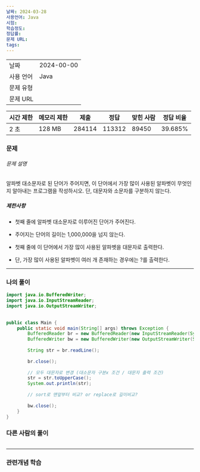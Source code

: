 ```yaml
---
날짜: 2024-03-28
사용언어: Java
시험: 
학습정도: 
정답률: 
문제 URL: 
tags:
---
```

|        |            |
| ------ | ---------- |
| 날짜     | 2024-00-00 |
| 사용 언어  | Java       |
| 문제 유형  |            |
| 문제 URL |            |

| 시간 제한 | 메모리 제한 | 제출     | 정답     | 맞힌 사람 | 정답 비율   |
| ----- | ------ | ------ | ------ | ----- | ------- |
| 2 초   | 128 MB | 284114 | 113312 | 89450 | 39.685% |

### 문제

###### 문제 설명
알파벳 대소문자로 된 단어가 주어지면, 이 단어에서 가장 많이 사용된 알파벳이 무엇인지 알아내는 프로그램을 작성하시오. 단, 대문자와 소문자를 구분하지 않는다.

##### 제한사항
- 첫째 줄에 알파벳 대소문자로 이루어진 단어가 주어진다. 
- 주어지는 단어의 길이는 1,000,000을 넘지 않는다.

- 첫째 줄에 이 단어에서 가장 많이 사용된 알파벳을 대문자로 출력한다. 
- 단, 가장 많이 사용된 알파벳이 여러 개 존재하는 경우에는 ?를 출력한다.

---

### 나의 풀이

```java
import java.io.BufferedWriter;  
import java.io.InputStreamReader;  
import java.io.OutputStreamWriter;  
  
  
public class Main {  
    public static void main(String[] args) throws Exception {  
        BufferedReader br = new BufferedReader(new InputStreamReader(System.in));  
        BufferedWriter bw = new BufferedWriter(new OutputStreamWriter(System.out));  
  
        String str = br.readLine();  
  
        br.close();  
  
        // 모두 대문자로 변경 (대소문자 구분x 조건 / 대문자 출력 조건)  
        str = str.toUpperCase();  
        System.out.println(str);  
  
        // sort로 맨앞부터 비교? or replace로 길이비교?  
  
        bw.close();  
    }  
}
```

### 다른 사람의 풀이

```java

```

---
### 관련개념 학습

